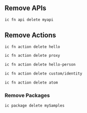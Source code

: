 <!--
#
# Licensed to the Apache Software Foundation (ASF) under one or more
# contributor license agreements.  See the NOTICE file distributed with
# this work for additional information regarding copyright ownership.
# The ASF licenses this file to You under the Apache License, Version 2.0
# (the "License"); you may not use this file except in compliance with
# the License.  You may obtain a copy of the License at
#
#     http://www.apache.org/licenses/LICENSE-2.0
#
# Unless required by applicable law or agreed to in writing, software
# distributed under the License is distributed on an "AS IS" BASIS,
# WITHOUT WARRANTIES OR CONDITIONS OF ANY KIND, either express or implied.
# See the License for the specific language governing permissions and
# limitations under the License.
#
-->

## Remove APIs

```bash
ic fn api delete myapi
```

## Remove Actions

```bash
ic fn action delete hello
```
```bash
ic fn action delete proxy
```
```bash
ic fn action delete hello-person
```
```bash
ic fn action delete custom/identity
```
```bash
ic fn action delete atom
```

### Remove Packages

```bash
ic package delete mySamples
```



